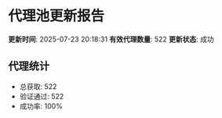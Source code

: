 # 代理池更新报告

**更新时间**: 2025-07-23 20:18:31
**有效代理数量**: 522
**更新状态**:  成功

## 代理统计
- 总获取: 522
- 验证通过: 522
- 成功率: 100%
